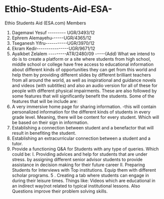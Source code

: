# Ethio-Students-Aid-ESA-

Ethio Students Aid (ESA.com)
Members
1.	Dagemawi Yesuf --------- UGR/3493/12
2.	Ephrem Alemayehu------UGR/4365/12
3.	Tseganesh Yifru-----------UGR/3970/12
4.	Ekram Kedir----------------UGR/9671/12
5.	Ayalkbet Zelalem ---------ATR/2480/09 -----(Add)
What we intend to do is to create a platform or a site where students from high school, middle school or college have free access to educational information about different kinds of opportunities they can get from this world and help them by providing different slides by different brilliant teachers from all around the world, as well as inspirational and guidance novels and videos (with subtitles) and also an audio version for all of these for people with different physical impairments. These are also followed by some features that will significantly benefit the students.
Some of the features that will be include are:
1. A very immersive home page for sharing information.
-this will contain personalized information for the different kinds of students in every grade level. Meaning, there will be content for every student. Which will be based on their sign in information.
2. Establishing a connection between student and a benefactor that will result in benefiting the student.
3. Establishing an extracurricular connection between a student and a tutor. 
4. Provide a functioning Q&A for Students with any type of queries. Which could be:
I. Providing advices and help for students that are under stress. 
by assigning different senior advisor students to provide assistance in decision making for their future career
II. Preparing Students for Interviews with Top institutions. Equip them with different scholar programs.
5 . Creating a tab where students can engage in during their leisure times.
Things like: Videos which are educational in an indirect way(not related to typical institutional lessons. Also Questions improve their problem solving skills.  
